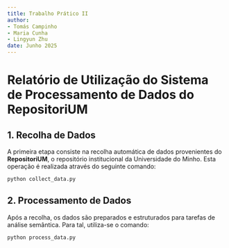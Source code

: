 ```yaml
---
title: Trabalho Prático II
author: 
- Tomás Campinho
- Maria Cunha
- Lingyun Zhu
date: Junho 2025
---
```


# Relatório de Utilização do Sistema de Processamento de Dados do RepositoriUM

## 1. Recolha de Dados

A primeira etapa consiste na recolha automática de dados provenientes do **RepositoriUM**, o repositório institucional da Universidade do Minho. Esta operação é realizada através do seguinte comando:

```bash
python collect_data.py
```
## 2. Processamento de Dados

Após a recolha, os dados são preparados e estruturados para tarefas de análise semântica. Para tal, utiliza-se o comando:
```bash
python process_data.py
```
